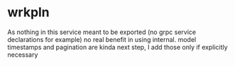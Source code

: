 # wrkpln


As nothing in this service meant to be exported (no grpc service declarations for example) no real benefit in using internal.
model timestamps and pagination are kinda next step, I add those only if explicitly necessary